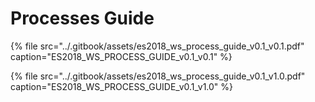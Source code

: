 # Processes Guide

{% file src="../.gitbook/assets/es2018\_ws\_process\_guide\_v0.1\_v0.1.pdf" caption="ES2018\_WS\_PROCESS\_GUIDE\_v0.1\_v0.1" %}

{% file src="../.gitbook/assets/es2018\_ws\_process\_guide\_v0.1\_v1.0.pdf" caption="ES2018\_WS\_PROCESS\_GUIDE\_v0.1\_v1.0" %}

